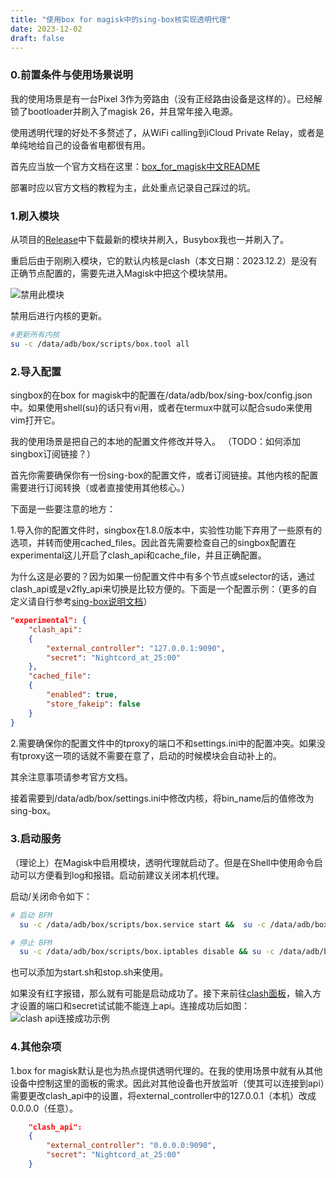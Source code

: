```yaml
---
title: "使用box for magisk中的sing-box核实现透明代理"
date: 2023-12-02
draft: false
---
```

<!--more-->

### 0.前置条件与使用场景说明
我的使用场景是有一台Pixel 3作为旁路由（没有正经路由设备是这样的）。已经解锁了bootloader并刷入了magisk 26，并且常年接入电源。  

使用透明代理的好处不多赘述了，从WiFi calling到iCloud Private Relay，或者是单纯地给自己的设备省电都很有用。    

首先应当放一个官方文档在这里：[box_for_magisk中文README][box4magisk中文readme]    

部署时应以官方文档的教程为主，此处重点记录自己踩过的坑。


### 1.刷入模块
从项目的[Release][bof4magiskrelease页面]中下载最新的模块并刷入，Busybox我也一并刷入了。  

重启后由于刚刷入模块，它的默认内核是clash（本文日期：2023.12.2）是没有正确节点配置的，需要先进入Magisk中把这个模块禁用。

![禁用此模块][禁用模块图片]

禁用后进行内核的更新。  
```bash
#更新所有内核
su -c /data/adb/box/scripts/box.tool all
```

### 2.导入配置
singbox的在box for magisk中的配置在/data/adb/box/sing-box/config.json中。如果使用shell(su)的话只有vi用，或者在termux中就可以配合sudo来使用vim打开它。  

我的使用场景是把自己的本地的配置文件修改并导入。
（TODO：如何添加singbox订阅链接？）

首先你需要确保你有一份sing-box的配置文件，或者订阅链接。其他内核的配置需要进行订阅转换（或者直接使用其他核心。）  

下面是一些要注意的地方：  

1.导入你的配置文件时，singbox在1.8.0版本中，实验性功能下弃用了一些原有的选项，并转而使用cached_files。因此首先需要检查自己的singbox配置在experimental这儿开启了clash_api和cache_file，并且正确配置。  

为什么这是必要的？因为如果一份配置文件中有多个节点或selector的话，通过clash_api或是v2fly_api来切换是比较方便的。下面是一个配置示例：（更多的自定义请自行参考[sing-box说明文档][sing-box说明文档]）
```json
"experimental": {
    "clash_api": 
    {
        "external_controller": "127.0.0.1:9090", 
        "secret": "Nightcord_at_25:00"
    },
    "cached_file":
    {
        "enabled": true,
        "store_fakeip": false
    }
}
```
2.需要确保你的配置文件中的tproxy的端口不和settings.ini中的配置冲突。如果没有tproxy这一项的话就不需要在意了，启动的时候模块会自动补上的。

其余注意事项请参考官方文档。

接着需要到/data/adb/box/settings.ini中修改内核，将bin_name后的值修改为sing-box。

### 3.启动服务
（理论上）在Magisk中启用模块，透明代理就启动了。但是在Shell中使用命令启动可以方便看到log和报错。启动前建议关闭本机代理。  

启动/关闭命令如下：
```bash
# 启动 BFM
  su -c /data/adb/box/scripts/box.service start &&  su -c /data/adb/box/scripts/box.iptables enable

# 停止 BFM
  su -c /data/adb/box/scripts/box.iptables disable && su -c /data/adb/box/scripts/box.service stop
```
也可以添加为start.sh和stop.sh来使用。  

如果没有红字报错，那么就有可能是启动成功了。接下来前往[clash面板][razord面板]，输入方才设置的端口和secret试试能不能连上api。连接成功后如图：  
![clash api连接成功示例][clash api连接成功示例]

### 4.其他杂项
1.box for magisk默认是也为热点提供透明代理的。在我的使用场景中就有从其他设备中控制这里的面板的需求。因此对其他设备也开放监听（使其可以连接到api）需要更改clash_api中的设置，将external_controller中的127.0.0.1（本机）改成0.0.0.0（任意）。
```json
    "clash_api": 
    {
        "external_controller": "0.0.0.0:9090", 
        "secret": "Nightcord_at_25:00"
    }
```


[box4magisk中文readme]: https://github.com/taamarin/box_for_magisk/blob/master/docs/index_cn.md
[bof4magiskrelease页面]: https://github.com/taamarin/box_for_magisk/releases
[禁用模块图片]: https://41vk6f-my.sharepoint.com/:i:/g/personal/a8ec29b_nightcord_org/EStjyEirSN1GudrO2Q35--EBM_tDx0RndgEBBS-0Zg-NUg?download=1
[sing-box说明文档]: https://sing-box.sagernet.org/configuration/experimental/
[razord面板]: https://clash.razord.top/
[clash api连接成功示例]: https://41vk6f-my.sharepoint.com/:i:/g/personal/a8ec29b_nightcord_org/EQdUX9fvpcRCom47B1kcBaABf6nazZnlncqCQ8wxTSipkw?download=1
